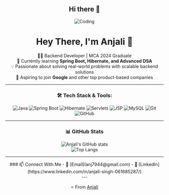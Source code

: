 <div align="center">

## Hi there 👋

![Coding](https://media1.giphy.com/media/v1.Y2lkPTc5MGI3NjExN2NoamR1c2lmeTFkYWswdjJ1ZXF0eWk2enNxbjB6eDlhOWl6eTJ1diZlcD12MV9pbnRlcm5hbF9naWZfYnlfaWQmY3Q9Zw/VbKLOdvCxBFNZpYvhL/giphy.gif)

# Hey There, I'm Anjali 👋  

👩‍💻 Backend Developer | MCA 2024 Graduate  
🌱 Currently learning **Spring Boot, Hibernate, and Advanced DSA**  
💡 Passionate about solving real-world problems with scalable backend solutions  
🚀 Aspiring to join **Google** and other top product-based companies  

---

### 🛠️ Tech Stack & Tools:
![Java](https://img.shields.io/badge/Java-ED8B00?style=for-the-badge&logo=openjdk&logoColor=white)
![Spring Boot](https://img.shields.io/badge/SpringBoot-6DB33F?style=for-the-badge&logo=springboot&logoColor=white)
![Hibernate](https://img.shields.io/badge/Hibernate-59666C?style=for-the-badge&logo=hibernate&logoColor=white)
![Servlets](https://img.shields.io/badge/Servlets-4285F4?style=for-the-badge&logo=java&logoColor=white)
![JSP](https://img.shields.io/badge/JSP-007396?style=for-the-badge&logo=java&logoColor=white)
![MySQL](https://img.shields.io/badge/MySQL-005C84?style=for-the-badge&logo=mysql&logoColor=white)
![Git](https://img.shields.io/badge/Git-F05032?style=for-the-badge&logo=git&logoColor=white)
![GitHub](https://img.shields.io/badge/GitHub-100000?style=for-the-badge&logo=github&logoColor=white)

---

### 📊 GitHub Stats
![Anjali's GitHub stats](https://github-readme-stats.vercel.app/api?username=Anjali22-07&show_icons=true&theme=tokyonight)  
![Top Langs](https://github-readme-stats.vercel.app/api/top-langs/?username=Anjali22-07&layout=compact&theme=tokyonight)

---

<div align="center">
### 📫 Connect With Me
- 📧 [Email](anj7944@gmail.com)  
- 💼 [LinkedIn](https://www.linkedin.com/in/anjali-singh-061685287/)  

</div>
---

⭐ From [Anjali](https://github.com/Anjali22-07)

</div>
